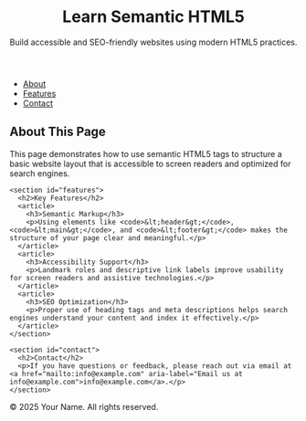 <!DOCTYPE html>
<html lang="en">
<head>
  <meta charset="UTF-8" />
  <meta name="viewport" content="width=device-width, initial-scale=1.0" />
  <meta name="description" content="Learn the fundamentals of HTML5 semantic elements and build accessible, SEO-friendly web pages." />
  <meta name="author" content="Your Name" />
  <title>Accessible HTML5 Web Page Example</title>
</head>

<body>
  <header role="banner">
    <h1>Learn Semantic HTML5</h1>
    <p>Build accessible and SEO-friendly websites using modern HTML5 practices.</p>
  </header>

  <nav role="navigation" aria-label="Main navigation">
    <ul>
      <li><a href="#about" aria-label="About this site">About</a></li>
      <li><a href="#features" aria-label="Key features section">Features</a></li>
      <li><a href="#contact" aria-label="Contact section">Contact</a></li>
    </ul>
  </nav>

  <main role="main">
    <section id="about">
      <h2>About This Page</h2>
      <p>This page demonstrates how to use semantic HTML5 tags to structure a basic website layout that is accessible to screen readers and optimized for search engines.</p>
    </section>

    <section id="features">
      <h2>Key Features</h2>
      <article>
        <h3>Semantic Markup</h3>
        <p>Using elements like <code>&lt;header&gt;</code>, <code>&lt;main&gt;</code>, and <code>&lt;footer&gt;</code> makes the structure of your page clear and meaningful.</p>
      </article>
      <article>
        <h3>Accessibility Support</h3>
        <p>Landmark roles and descriptive link labels improve usability for screen readers and assistive technologies.</p>
      </article>
      <article>
        <h3>SEO Optimization</h3>
        <p>Proper use of heading tags and meta descriptions helps search engines understand your content and index it effectively.</p>
      </article>
    </section>

    <section id="contact">
      <h2>Contact</h2>
      <p>If you have questions or feedback, please reach out via email at <a href="mailto:info@example.com" aria-label="Email us at info@example.com">info@example.com</a>.</p>
    </section>
  </main>

  <footer role="contentinfo">
    <p>&copy; 2025 Your Name. All rights reserved.</p>
  </footer>
</body>
</html>

